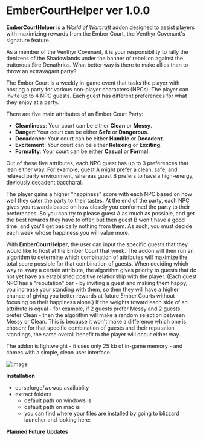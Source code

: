 # EmberCourtHelper ver 1.0.0

**EmberCourtHelper** is a _World of Warcraft_ addon designed to assist players with maximizing rewards from the Ember Court, the Venthyr Covenant's signature feature.


As a member of the Venthyr Covenant, it is your responsibility to rally the denizens of the Shadowlands under the banner of rebellion against the traitorous Sire Denathrius. What better way is there to make allies than to throw an extravagant party?

The Ember Court is a weekly in-game event that tasks the player with hosting a party for various non-player characters (NPCs). The player can invite up to 4 NPC guests. Each guest has different preferences for what they enjoy at a party.

There are five main attributes of an Ember Court Party:
- **Cleanliness**: Your court can be either **Clean** or **Messy**.
- **Danger**: Your court can be either **Safe** or **Dangerous**.
- **Decadence**: Your court can be either **Humble** or **Decadent**.
- **Excitement**: Your court can be either **Relaxing** or **Exciting**.
- **Formality**: Your court can be either **Casual** or **Formal**.

Out of these five attributes, each NPC guest has up to 3 preferences that lean either way. For example, guest A might prefer a clean, safe, and relaxed party environment, whereas guest B prefers to have a high-energy, deviously decadent baccharal. 

The player gains a higher "happiness" score with each NPC based on how well they cater the party to their tastes. At the end of the party, each NPC gives you rewards based on how closely you conformed the party to their preferences. So you can try to please guest A as much as possible, and get the best rewards they have to offer, but then guest B won't have a good time, and you'll get basically nothing from them. As such, you must decide each week whose happiness you will value more.

With **EmberCourtHelper**, the user can input the specific guests that they would like to host at the Ember Court that week. The addon will then run an algorithm to determine which combination of attributes will maximize the total score possible for that combination of guests. When deciding which way to sway a certain attribute, the algorithm gives priority to guests that do not yet have an established positive relationship with the player. (Each guest NPC has a "reputation" bar - by inviting a guest and making them happy, you increase your standing with them, so then they will have a higher chance of giving you better rewards at future Ember Courts without focusing on their happiness alone.) If the weights toward each side of an attribute is equal - for example, if 2 guests prefer Messy and 2 guests prefer Clean - then the algorithm will make a random selection between Messy or Clean. This is because it won't make a difference which one is chosen; for that specific combination of guests and their reputation standings, the same overall benefit to the player will occur either way.

The addon is lightweight - it uses only 25 kb of in-game memory - and comes with a simple, clean user interface.

![image](https://user-images.githubusercontent.com/70063561/135683658-acce2456-17b8-4598-96c6-b476cefa56fb.png)

**Installation**
- curseforge/wowup availablity
- extract folders
  -  default path on windows is
  -  default path on mac is
  -  you can find where your files are installed by going to blizzard launcher and looking here:

**Planned Future Updates**

